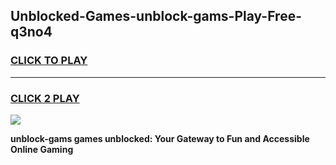 
## Unblocked-Games-unblock-gams-Play-Free-q3no4
<h3>
<a href="https://premium76.site?title=unblock-gams&ref=24M">CLICK TO PLAY</a></h3>
<hr>

<h3>
<a href="https://premium76.site?title=unblock-gams&ref=24M">CLICK 2 PLAY</a>
  
</h3>

<a href="https://premium76.site?title=unblock-gams&ref=24M"><img src="https://clearcache.store/games.png"></a>


**unblock-gams games unblocked: Your Gateway to Fun and Accessible Online Gaming**
